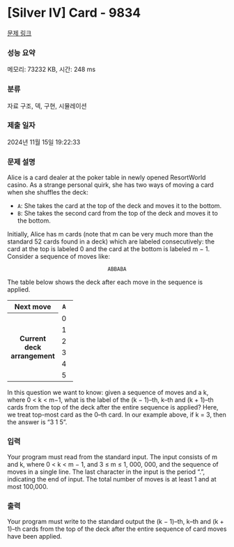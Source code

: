 # [Silver IV] Card - 9834 

[문제 링크](https://www.acmicpc.net/problem/9834) 

### 성능 요약

메모리: 73232 KB, 시간: 248 ms

### 분류

자료 구조, 덱, 구현, 시뮬레이션

### 제출 일자

2024년 11월 15일 19:22:33

### 문제 설명

<p>Alice is a card dealer at the poker table in newly opened ResortWorld casino. As a strange personal quirk, she has two ways of moving a card when she shuffles the deck:</p>

<ul>
	<li><code>A</code>: She takes the card at the top of the deck and moves it to the bottom.</li>
	<li><code>B</code>: She takes the second card from the top of the deck and moves it to the bottom.</li>
</ul>

<p>Initially, Alice has m cards (note that m can be very much more than the standard 52 cards found in a deck) which are labeled consecutively: the card at the top is labeled 0 and the card at the bottom is labeled m − 1. Consider a sequence of moves like:</p>

<p style="text-align: center;"><code>ABBABA</code></p>

<p>The table below shows the deck after each move in the sequence is applied.</p>

<table class="table table table-bordered" style="width: 30%;">
	<tbody>
		<tr>
			<th style="text-align: center;">Next move</th>
			<th style="text-align: center;"><code>A</code></th>
			<th style="text-align: center;"><code>B</code></th>
			<th style="text-align: center;"><code>B</code></th>
			<th style="text-align: center;"><code>A</code></th>
			<th style="text-align: center;"><code>B</code></th>
			<th style="text-align: center;"><code>A</code></th>
			<th style="text-align: center;"> </th>
		</tr>
		<tr>
			<th rowspan="6" style="text-align: center; vertical-align: middle;">Current<br>
			deck<br>
			arrangement</th>
			<td style="text-align: center;">0</td>
			<td style="text-align: center;">1</td>
			<td style="text-align: center;">1</td>
			<td style="text-align: center;">1</td>
			<td style="text-align: center;">4</td>
			<td style="text-align: center;">4</td>
			<td style="text-align: center;">0</td>
		</tr>
		<tr>
			<td style="text-align: center;">1</td>
			<td style="text-align: center;">2</td>
			<td style="text-align: center;">3</td>
			<td style="text-align: center;">4</td>
			<td style="text-align: center;">5</td>
			<td style="text-align: center;">0</td>
			<td style="text-align: center;">2</td>
		</tr>
		<tr>
			<td style="text-align: center;">2</td>
			<td style="text-align: center;">3</td>
			<td style="text-align: center;">4</td>
			<td style="text-align: center;">5</td>
			<td style="text-align: center;">0</td>
			<td style="text-align: center;">2</td>
			<td style="text-align: center;">3</td>
		</tr>
		<tr>
			<td style="text-align: center;">3</td>
			<td style="text-align: center;">4</td>
			<td style="text-align: center;">5</td>
			<td style="text-align: center;">0</td>
			<td style="text-align: center;">2</td>
			<td style="text-align: center;">3</td>
			<td style="text-align: center;">1</td>
		</tr>
		<tr>
			<td style="text-align: center;">4</td>
			<td style="text-align: center;">5</td>
			<td style="text-align: center;">0</td>
			<td style="text-align: center;">2</td>
			<td style="text-align: center;">3</td>
			<td style="text-align: center;">1</td>
			<td style="text-align: center;">5</td>
		</tr>
		<tr>
			<td style="text-align: center;">5</td>
			<td style="text-align: center;">0</td>
			<td style="text-align: center;">2</td>
			<td style="text-align: center;">3</td>
			<td style="text-align: center;">1</td>
			<td style="text-align: center;">5</td>
			<td style="text-align: center;">4</td>
		</tr>
	</tbody>
</table>

<p>In this question we want to know: given a sequence of moves and a k, where 0 < k < m−1, what is the label of the (k − 1)–th, k–th and (k + 1)–th cards from the top of the deck after the entire sequence is applied? Here, we treat top-most card as the 0–th card. In our example above, if k = 3, then the answer is “3 1 5”.</p>

### 입력 

 <p>Your program must read from the standard input. The input consists of m and k, where 0 < k < m − 1, and 3 ≤ m ≤ 1, 000, 000, and the sequence of moves in a single line. The last character in the input is the period “.”, indicating the end of input. The total number of moves is at least 1 and at most 100,000.</p>

### 출력 

 <p>Your program must write to the standard output the (k − 1)–th, k–th and (k + 1)–th cards from the top of the deck after the entire sequence of card moves have been applied.</p>

